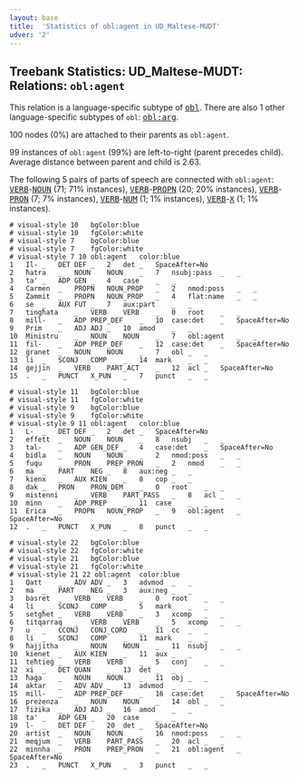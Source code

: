 ```yaml
---
layout: base
title:  'Statistics of obl:agent in UD_Maltese-MUDT'
udver: '2'
---
```


## Treebank Statistics: UD_Maltese-MUDT: Relations: `obl:agent`

This relation is a language-specific subtype of <tt><a href="mt_mudt-dep-obl.html">obl</a></tt>.
There are also 1 other language-specific subtypes of `obl`: <tt><a href="mt_mudt-dep-obl-arg.html">obl:arg</a></tt>.

100 nodes (0%) are attached to their parents as `obl:agent`.

99 instances of `obl:agent` (99%) are left-to-right (parent precedes child).
Average distance between parent and child is 2.63.

The following 5 pairs of parts of speech are connected with `obl:agent`: <tt><a href="mt_mudt-pos-VERB.html">VERB</a></tt>-<tt><a href="mt_mudt-pos-NOUN.html">NOUN</a></tt> (71; 71% instances), <tt><a href="mt_mudt-pos-VERB.html">VERB</a></tt>-<tt><a href="mt_mudt-pos-PROPN.html">PROPN</a></tt> (20; 20% instances), <tt><a href="mt_mudt-pos-VERB.html">VERB</a></tt>-<tt><a href="mt_mudt-pos-PRON.html">PRON</a></tt> (7; 7% instances), <tt><a href="mt_mudt-pos-VERB.html">VERB</a></tt>-<tt><a href="mt_mudt-pos-NUM.html">NUM</a></tt> (1; 1% instances), <tt><a href="mt_mudt-pos-VERB.html">VERB</a></tt>-<tt><a href="mt_mudt-pos-X.html">X</a></tt> (1; 1% instances).


~~~ conllu
# visual-style 10	bgColor:blue
# visual-style 10	fgColor:white
# visual-style 7	bgColor:blue
# visual-style 7	fgColor:white
# visual-style 7 10 obl:agent	color:blue
1	Il-	_	DET	DEF	_	2	det	_	SpaceAfter=No
2	ħatra	_	NOUN	NOUN	_	7	nsubj:pass	_	_
3	ta'	_	ADP	GEN	_	4	case	_	_
4	Carmen	_	PROPN	NOUN_PROP	_	2	nmod:poss	_	_
5	Żammit	_	PROPN	NOUN_PROP	_	4	flat:name	_	_
6	se	_	AUX	FUT	_	7	aux:part	_	_
7	tingħata	_	VERB	VERB	_	0	root	_	_
8	mill-	_	ADP	PREP_DEF	_	10	case:det	_	SpaceAfter=No
9	Prim	_	ADJ	ADJ	_	10	amod	_	_
10	Ministru	_	NOUN	NOUN	_	7	obl:agent	_	_
11	fil-	_	ADP	PREP_DEF	_	12	case:det	_	SpaceAfter=No
12	ġranet	_	NOUN	NOUN	_	7	obl	_	_
13	li	_	SCONJ	COMP	_	14	mark	_	_
14	ġejjin	_	VERB	PART_ACT	_	12	acl	_	SpaceAfter=No
15	.	_	PUNCT	X_PUN	_	7	punct	_	_

~~~


~~~ conllu
# visual-style 11	bgColor:blue
# visual-style 11	fgColor:white
# visual-style 9	bgColor:blue
# visual-style 9	fgColor:white
# visual-style 9 11 obl:agent	color:blue
1	L-	_	DET	DEF	_	2	det	_	SpaceAfter=No
2	effett	_	NOUN	NOUN	_	8	nsubj	_	_
3	tal-	_	ADP	GEN_DEF	_	4	case:det	_	SpaceAfter=No
4	bidla	_	NOUN	NOUN	_	2	nmod:poss	_	_
5	fuqu	_	PRON	PREP_PRON	_	2	nmod	_	_
6	ma	_	PART	NEG	_	8	aux:neg	_	_
7	kienx	_	AUX	KIEN	_	8	cop	_	_
8	dak	_	PRON	PRON_DEM	_	0	root	_	_
9	mistenni	_	VERB	PART_PASS	_	8	acl	_	_
10	minn	_	ADP	PREP	_	11	case	_	_
11	Erica	_	PROPN	NOUN_PROP	_	9	obl:agent	_	SpaceAfter=No
12	.	_	PUNCT	X_PUN	_	8	punct	_	_

~~~


~~~ conllu
# visual-style 22	bgColor:blue
# visual-style 22	fgColor:white
# visual-style 21	bgColor:blue
# visual-style 21	fgColor:white
# visual-style 21 22 obl:agent	color:blue
1	Qatt	_	ADV	ADV	_	3	advmod	_	_
2	ma	_	PART	NEG	_	3	aux:neg	_	_
3	basret	_	VERB	VERB	_	0	root	_	_
4	li	_	SCONJ	COMP	_	5	mark	_	_
5	setgħet	_	VERB	VERB	_	3	xcomp	_	_
6	titqarraq	_	VERB	VERB	_	5	xcomp	_	_
7	u	_	CCONJ	CONJ_CORD	_	11	cc	_	_
8	li	_	SCONJ	COMP	_	11	mark	_	_
9	ħajjitha	_	NOUN	NOUN	_	11	nsubj	_	_
10	kienet	_	AUX	KIEN	_	11	aux	_	_
11	teħtieġ	_	VERB	VERB	_	5	conj	_	_
12	xi	_	DET	QUAN	_	13	det	_	_
13	ħaġa	_	NOUN	NOUN	_	11	obj	_	_
14	aktar	_	ADV	ADV	_	13	advmod	_	_
15	mill-	_	ADP	PREP_DEF	_	16	case:det	_	SpaceAfter=No
16	preżenza	_	NOUN	NOUN	_	14	obl	_	_
17	fiżika	_	ADJ	ADJ	_	16	amod	_	_
18	ta'	_	ADP	GEN	_	20	case	_	_
19	l-	_	DET	DEF	_	20	det	_	SpaceAfter=No
20	artist	_	NOUN	NOUN	_	16	nmod:poss	_	_
21	meqjum	_	VERB	PART_PASS	_	20	acl	_	_
22	minnha	_	PRON	PREP_PRON	_	21	obl:agent	_	SpaceAfter=No
23	.	_	PUNCT	X_PUN	_	3	punct	_	_

~~~


